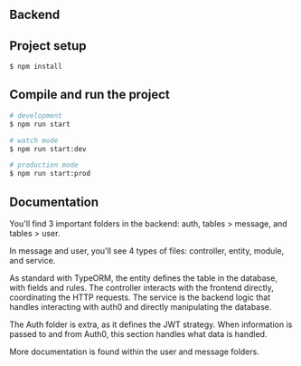 ## Backend

## Project setup

```bash
$ npm install
```

## Compile and run the project

```bash
# development
$ npm run start

# watch mode
$ npm run start:dev

# production mode
$ npm run start:prod
```

## Documentation

You'll find 3 important folders in the backend: auth, tables > message, and tables > user. 

In message and user, you'll see 4 types of files: controller, entity, module, and service. 

As standard with TypeORM, the entity defines the table in the database, with fields and rules. The 
controller interacts with the frontend directly, coordinating the HTTP requests. The service is the
backend logic that handles interacting with auth0 and directly manipulating the database.

The Auth folder is extra, as it defines the JWT strategy. When information is passed to and from Auth0, 
this section handles what data is handled. 

More documentation is found within the user and message folders. 